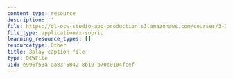```yaml
---
content_type: resource
description: ''
file: https://ol-ocw-studio-app-production.s3.amazonaws.com/courses/3-320-atomistic-computer-modeling-of-materials-sma-5107-spring-2005/e996f53aaa8350428b19b70c0104fcef_gQ1YPzcHZqo.vtt
file_type: application/x-subrip
learning_resource_types: []
resourcetype: Other
title: 3play caption file
type: OCWFile
uid: e996f53a-aa83-5042-8b19-b70c0104fcef
---
```

